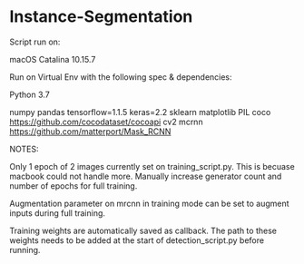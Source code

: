 # Instance-Segmentation

Script run on:

macOS Catalina 10.15.7

Run on Virtual Env with the following spec & dependencies:

Python 3.7

numpy
pandas
tensorflow=1.1.5
keras=2.2
sklearn
matplotlib
PIL
coco https://github.com/cocodataset/cocoapi
cv2
mcrnn https://github.com/matterport/Mask_RCNN

NOTES:

Only 1 epoch of 2 images currently set on training_script.py. This is becuase macbook could not handle more. Manually increase generator count and number of epochs for full training. 

Augmentation parameter on mrcnn in training mode can be set to augment inputs during full training.

Training weights are automatically saved as callback. The path to these weights needs to be added at the start of detection_script.py before running. 
